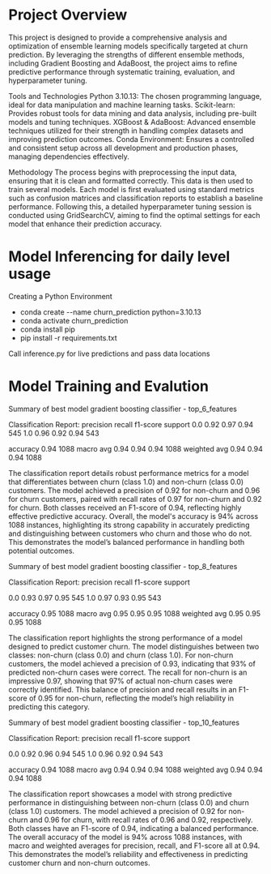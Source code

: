 # Project Overview

This project is designed to provide a comprehensive analysis and optimization of ensemble learning models specifically targeted at churn prediction. By leveraging the strengths of different ensemble methods, including Gradient Boosting and AdaBoost, the project aims to refine predictive performance through systematic training, evaluation, and hyperparameter tuning.

Tools and Technologies
Python 3.10.13: The chosen programming language, ideal for data manipulation and machine learning tasks.
Scikit-learn: Provides robust tools for data mining and data analysis, including pre-built models and tuning techniques.
XGBoost & AdaBoost: Advanced ensemble techniques utilized for their strength in handling complex datasets and improving prediction outcomes.
Conda Environment: Ensures a controlled and consistent setup across all development and production phases, managing dependencies effectively.

Methodology
The process begins with preprocessing the input data, ensuring that it is clean and formatted correctly. This data is then used to train several models. Each model is first evaluated using standard metrics such as confusion matrices and classification reports to establish a baseline performance. Following this, a detailed hyperparameter tuning session is conducted using GridSearchCV, aiming to find the optimal settings for each model that enhance their prediction accuracy.

# Model Inferencing for daily level usage


Creating a Python Environment

  * conda create --name churn_prediction python=3.10.13
  * conda activate churn_prediction
  * conda install pip
  * pip install -r requirements.txt

Call inference.py for live predictions and pass data locations 


# Model Training and Evalution


Summary of best model gradient boosting classifier - top_6_features

Classification Report:
              precision    recall  f1-score   support
              0.0       0.92      0.97      0.94       545
              1.0       0.96      0.92      0.94       543

   accuracy                           0.94      1088
   macro avg       0.94      0.94      0.94      1088
weighted avg       0.94      0.94      0.94      1088


The classification report details robust performance metrics for a model that differentiates between churn (class 1.0) and non-churn (class 0.0) customers. The model achieved a precision of 0.92 for non-churn and 0.96 for churn customers, paired with recall rates of 0.97 for non-churn and 0.92 for churn. Both classes received an F1-score of 0.94, reflecting highly effective predictive accuracy. Overall, the model's accuracy is 94% across 1088 instances, highlighting its strong capability in accurately predicting and distinguishing between customers who churn and those who do not. This demonstrates the model’s balanced performance in handling both potential outcomes.


Summary of best model gradient boosting classifier - top_8_features

Classification Report:
              precision    recall  f1-score   support

  0.0       0.93      0.97      0.95       545
  1.0       0.97      0.93      0.95       543

   accuracy                           0.95      1088
   macro avg       0.95      0.95      0.95      1088
weighted avg       0.95      0.95      0.95      1088

The classification report highlights the strong performance of a model designed to predict customer churn. The model distinguishes between two classes: non-churn (class 0.0) and churn (class 1.0). For non-churn customers, the model achieved a precision of 0.93, indicating that 93% of predicted non-churn cases were correct. The recall for non-churn is an impressive 0.97, showing that 97% of actual non-churn cases were correctly identified. This balance of precision and recall results in an F1-score of 0.95 for non-churn, reflecting the model’s high reliability in predicting this category.


Summary of best model gradient boosting classifier - top_10_features

Classification Report:
              precision    recall  f1-score   support

   0.0       0.92      0.96      0.94       545
   1.0       0.96      0.92      0.94       543

   accuracy                           0.94      1088
   macro avg       0.94      0.94      0.94      1088
weighted avg       0.94      0.94      0.94      1088


The classification report showcases a model with strong predictive performance in distinguishing between non-churn (class 0.0) and churn (class 1.0) customers. The model achieved a precision of 0.92 for non-churn and 0.96 for churn, with recall rates of 0.96 and 0.92, respectively. Both classes have an F1-score of 0.94, indicating a balanced performance. The overall accuracy of the model is 94% across 1088 instances, with macro and weighted averages for precision, recall, and F1-score all at 0.94. This demonstrates the model’s reliability and effectiveness in predicting customer churn and non-churn outcomes.


